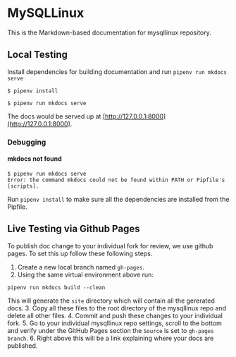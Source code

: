 # MySQLLinux

This is the Markdown-based documentation for mysqllinux repository.

## Local Testing
Install dependencies for building documentation and run `pipenv run mkdocs serve`

```
$ pipenv install
```
```
$ pipenv run mkdocs serve
```

The docs would be served up at [http://127.0.0.1:8000](http://127.0.0.1:8000).

### Debugging

#### mkdocs not found
```
$ pipenv run mkdocs serve
Error: the command mkdocs could not be found within PATH or Pipfile's [scripts].
```
Run `pipenv install` to make sure all the dependencies are installed from the Pipfile.

## Live Testing via Github Pages
To publish doc change to your individual fork for review, we use github pages. To set this up follow these following steps.

1. Create a new local branch named `gh-pages`.
2. Using the same virtual environment above run:
```
pipenv run mkdocs build --clean
```
This will generate the `site` directory which will contain all the gererated docs.
3. Copy all these files to the root directory of the mysqllinux repo and delete all other files.
4. Commit and push these changes to your individual fork.
5. Go to your individual mysqllinux repo settings, scroll to the bottom and verify under the GitHub Pages section the `Source` is set to `gh-pages branch`.
6. Right above this will be a link explaining where your docs are published.

